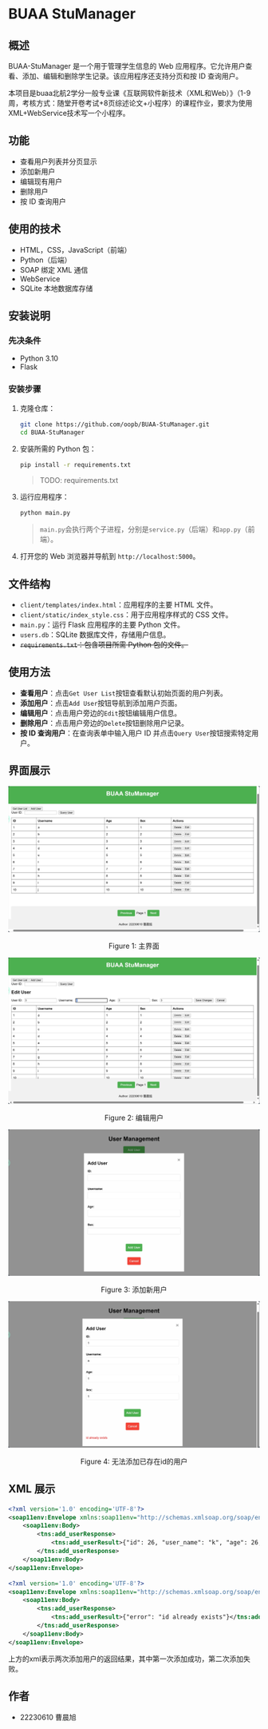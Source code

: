 # BUAA StuManager

## 概述

BUAA-StuManager 是一个用于管理学生信息的 Web 应用程序。它允许用户查看、添加、编辑和删除学生记录。该应用程序还支持分页和按 ID
查询用户。

本项目是buaa北航2学分一般专业课《互联网软件新技术（XML和Web）》（1-9周，考核方式：随堂开卷考试+8页综述论文+小程序）的课程作业，要求为使用XML+WebService技术写一个小程序。

## 功能

- 查看用户列表并分页显示
- 添加新用户
- 编辑现有用户
- 删除用户
- 按 ID 查询用户

## 使用的技术

- HTML，CSS，JavaScript（前端）
- Python（后端）
- SOAP 绑定 XML 通信
- WebService
- SQLite 本地数据库存储

## 安装说明

### 先决条件

- Python 3.10
- Flask

### 安装步骤

1. 克隆仓库：
    ```sh
    git clone https://github.com/oopb/BUAA-StuManager.git
    cd BUAA-StuManager
    ```

2. 安装所需的 Python 包：
    ```sh
    pip install -r requirements.txt
    ```
   > TODO: requirements.txt

3. 运行应用程序：
    ```sh
    python main.py
    ```
   > `main.py`会执行两个子进程，分别是`service.py`（后端）和`app.py`（前端）。

4. 打开您的 Web 浏览器并导航到 `http://localhost:5000`。

## 文件结构

- `client/templates/index.html`：应用程序的主要 HTML 文件。
- `client/static/index_style.css`：用于应用程序样式的 CSS 文件。
- `main.py`：运行 Flask 应用程序的主要 Python 文件。
- `users.db`：SQLite 数据库文件，存储用户信息。
- ~~`requirements.txt`：包含项目所需 Python 包的文件。~~

## 使用方法

- **查看用户**：点击`Get User List`按钮查看默认初始页面的用户列表。
- **添加用户**：点击`Add User`按钮导航到添加用户页面。
- **编辑用户**：点击用户旁边的`Edit`按钮编辑用户信息。
- **删除用户**：点击用户旁边的`Delete`按钮删除用户记录。
- **按 ID 查询用户**：在查询表单中输入用户 ID 并点击`Query User`按钮搜索特定用户。

## 界面展示

![主界面](./md_asserts/index.png "index.png")

<p align="center">Figure 1: 主界面</p>

![编辑用户](./md_asserts/edit_user.png "edit_user.png")

<p align="center">Figure 2: 编辑用户</p>

![添加新用户](./md_asserts/add_user.png "add_user.png")

<p align="center">Figure 3: 添加新用户</p>

![添加新用户失败](./md_asserts/id_already_exists.png "id_already_exists.png")

<p align="center">Figure 4: 无法添加已存在id的用户</p>

## XML 展示

```xml
<?xml version='1.0' encoding='UTF-8'?>
<soap11env:Envelope xmlns:soap11env="http://schemas.xmlsoap.org/soap/envelope/" xmlns:tns="PyWebService2">
    <soap11env:Body>
        <tns:add_userResponse>
            <tns:add_userResult>{"id": 26, "user_name": "k", "age": 26, "sex": 26}</tns:add_userResult>
        </tns:add_userResponse>
    </soap11env:Body>
</soap11env:Envelope>
```

```xml
<?xml version='1.0' encoding='UTF-8'?>
<soap11env:Envelope xmlns:soap11env="http://schemas.xmlsoap.org/soap/envelope/" xmlns:tns="PyWebService2">
    <soap11env:Body>
        <tns:add_userResponse>
            <tns:add_userResult>{"error": "id already exists"}</tns:add_userResult>
        </tns:add_userResponse>
    </soap11env:Body>
</soap11env:Envelope>
```

上方的xml表示两次添加用户的返回结果，其中第一次添加成功，第二次添加失败。

## 作者

- 22230610 曹晨旭
